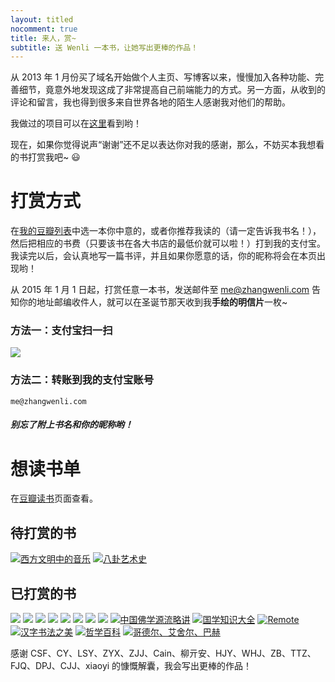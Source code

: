 ```yaml
---
layout: titled
nocomment: true
title: 来人，赏~
subtitle: 送 Wenli 一本书，让她写出更棒的作品！
---
```


从 2013 年 1 月份买了域名开始做个人主页、写博客以来，慢慢加入各种功能、完善细节，竟意外地发现这成了非常提高自己前端能力的方式。另一方面，从收到的评论和留言，我也得到很多来自世界各地的陌生人感谢我对他们的帮助。

我做过的项目可以在<a href="http://zhangwenli.com/#projects" target="_blank">这里</a>看到哟！

现在，如果你觉得说声“谢谢”还不足以表达你对我的感谢，那么，不妨买本我想看的书打赏我吧~ :smiley:

# 打赏方式

在<a href="http://book.douban.com/doulist/17651217/" target="_blank">我的豆瓣列表</a>中选一本你中意的，或者你推荐我读的（请一定告诉我书名！），然后把相应的书费（只要该书在各大书店的最低价就可以啦！）打到我的支付宝。我读完以后，会认真地写一篇书评，并且如果你愿意的话，你的昵称将会在本页出现哟！

从 2015 年 1 月 1 日起，打赏任意一本书，发送邮件至 <a href="mailto:me@zhangwenli.com">me@zhangwenli.com</a> 告知你的地址邮编收件人，就可以在圣诞节那天收到我**手绘的明信片**一枚~

### 方法一：支付宝扫一扫

<img src="{{ site.url }}/img/loading.gif" data-src="{{ site.url }}/img/zhifu.png" />

### 方法二：转账到我的支付宝账号

`me@zhangwenli.com`

##### 别忘了附上**书名**和你的**昵称**哟！

# 想读书单

在<a href="http://book.douban.com/doulist/17651217/" target="_blank" onclick="_gaq.push(['_trackEvent', 'ToTipBook', 'InTip', 'DouList']);">豆瓣读书</a>页面查看。

## 待打赏的书

<p class="no-indent">
<a href="http://book.douban.com/subject/1428307/" target="_blank" onclick="_gaq.push(['_trackEvent', 'ToTipBook', 'InTip', 'http://book.douban.com/subject/1428307/']);"><img class="tip-book" src="{{ site.url }}/img/loading.gif" data-src="http://img3.douban.com/mpic/s2620043.jpg" title="西方文明中的音乐" alt="西方文明中的音乐" /></a>
<a href="http://book.douban.com/subject/26236437/" target="_blank" onclick="_gaq.push(['_trackEvent', 'ToTipBook', 'InTip', 'http://book.douban.com/subject/26236437/']);"><img class="tip-book" src="{{ site.url }}/img/loading.gif" data-src="http://img4.douban.com/mpic/s28014789.jpg" title="八卦艺术史" alt="八卦艺术史" /></a>
</p>

## 已打赏的书

<p class="no-indent">
<a href="http://book.douban.com/subject/21338365/" target="_blank" onclick="_gaq.push(['_trackEvent', 'ToTipBook', 'InTip', 'http://book.douban.com/subject/21338365/']);"><img class="tip-book" src="{{ site.url }}/img/loading.gif" data-src="http://img3.douban.com/spic/s24951890.jpg" /></a>
<a href="http://book.douban.com/subject/1147347/" target="_blank" onclick="_gaq.push(['_trackEvent', 'ToTipBook', 'InTip', 'http://book.douban.com/subject/1147347/']);"><img class="tip-book" src="{{ site.url }}/img/loading.gif" data-src="http://img3.douban.com/spic/s1112394.jpg" /></a>
<a href="{{ site.url }}/2014/11/24/html-and-css-design-and-build-websites/" target="_blank" onclick="_gaq.push(['_trackEvent', 'ToPost', 'InTip', '{{ site.url }}/2014/11/24/html-and-css-design-and-build-websites/']);"><img class="tip-book" src="{{ site.url }}/img/loading.gif" data-src="http://img5.douban.com/spic/s4663406.jpg" /></a>
<a href="http://book.douban.com/subject/25878880/" target="_blank" onclick="_gaq.push(['_trackEvent', 'ToTipBook', 'InTip', 'http://book.douban.com/subject/25878880/']);"><img class="tip-book" src="{{ site.url }}/img/loading.gif" data-src="http://img3.douban.com/spic/s27273610.jpg" /></a>
<a href="http://book.douban.com/subject/20471302/" target="_blank" onclick="_gaq.push(['_trackEvent', 'ToTipBook', 'InTip', 'http://book.douban.com/subject/20471302/']);"><img class="tip-book" src="{{ site.url }}/img/loading.gif" data-src="http://img5.douban.com/spic/s24522948.jpg" /></a>
<a href="http://book.douban.com/subject/5431185/" target="_blank" onclick="_gaq.push(['_trackEvent', 'ToTipBook', 'InTip', 'http://book.douban.com/subject/5431185/']);"><img class="tip-book" src="{{ site.url }}/img/loading.gif" data-src="http://img3.douban.com/spic/s6266644.jpg" /></a>
<a href="http://book.douban.com/subject/25755879/" target="_blank" onclick="_gaq.push(['_trackEvent', 'ToTipBook', 'InTip', 'http://book.douban.com/subject/25755879/']);"><img class="tip-book" src="{{ site.url }}/img/loading.gif" data-src="http://img3.douban.com/mpic/s27110230.jpg" /></a>
<a href="http://book.douban.com/subject/10518014/" target="_blank" onclick="_gaq.push(['_trackEvent', 'ToTipBook', 'InTip', 'http://book.douban.com/subject/10518014/']);"><img class="tip-book" src="{{ site.url }}/img/loading.gif" data-src="http://img5.douban.com/mpic/s8866458.jpg" /></a>
<a href="http://book.douban.com/subject/1025989/" target="_blank" onclick="_gaq.push(['_trackEvent', 'ToTipBook', 'InTip', 'http://book.douban.com/subject/1025989/']);"><img class="tip-book" src="{{ site.url }}/img/loading.gif" data-src="http://img5.douban.com/mpic/s10048618.jpg" title="中国佛学源流略讲" alt="中国佛学源流略讲" /></a>
<a href="http://book.douban.com/subject/19977091/" target="_blank" onclick="_gaq.push(['_trackEvent', 'ToTipBook', 'InTip', 'http://book.douban.com/subject/19977091/']);"><img class="tip-book" src="{{ site.url }}/img/loading.gif" data-src="http://img3.douban.com/mpic/s24410295.jpg" title="国学知识大全" alt="国学知识大全" /></a>
<a href="http://book.douban.com/subject/21362627/" target="_blank" onclick="_gaq.push(['_trackEvent', 'ToTipBook', 'InTip', 'http://book.douban.com/subject/21362627/']);"><img class="tip-book" src="{{ site.url }}/img/loading.gif" data-src="http://img3.douban.com/mpic/s25505835.jpg" title="Remote" alt="Remote" /></a>
<a href="http://book.douban.com/subject/4124716/" target="_blank" onclick="_gaq.push(['_trackEvent', 'ToTipBook', 'InTip', 'http://book.douban.com/subject/4124716/']);"><img class="tip-book" src="{{ site.url }}/img/loading.gif" data-src="http://img3.douban.com/lpic/s4062475.jpg" title="汉字书法之美" alt="汉字书法之美" /></a>
<a href="http://book.douban.com/subject/5500884/" target="_blank" onclick="_gaq.push(['_trackEvent', 'ToTipBook', 'InTip', 'http://book.douban.com/subject/5500884/']);"><img class="tip-book" src="{{ site.url }}/img/loading.gif" data-src="http://img3.douban.com/lpic/s24425053.jpg" title="哲学百科" alt="哲学百科" /></a>
<a href="http://book.douban.com/subject/1291204/" target="_blank" onclick="_gaq.push(['_trackEvent', 'ToTipBook', 'InTip', 'http://book.douban.com/subject/1291204/']);"><img class="tip-book" src="{{ site.url }}/img/loading.gif" data-src="http://img4.douban.com/mpic/s1789059.jpg" title="哥德尔、艾舍尔、巴赫" alt="哥德尔、艾舍尔、巴赫" /></a>
</p>

感谢 CSF、CY、LSY、ZYX、ZJJ、Cain、柳亓安、HJY、WHJ、ZB、TTZ、FJQ、DPJ、CJJ、xiaoyi 的慷慨解囊，我会写出更棒的作品！
